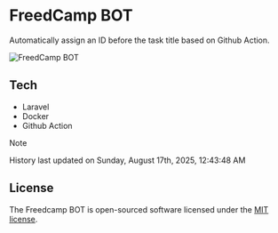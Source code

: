 # FreedCamp BOT

Automatically assign an ID before the task title based on Github Action.

![FreedCamp BOT](https://repository-images.githubusercontent.com/737932867/7d34798b-2680-471c-b089-a78a718d3d6a)

## Tech

- Laravel
- Docker
- Github Action

> [!NOTE]  
> History last updated on Sunday, August 17th, 2025, 12:43:48 AM

## License

The Freedcamp BOT is open-sourced software licensed under the [MIT license](https://opensource.org/licenses/MIT).
